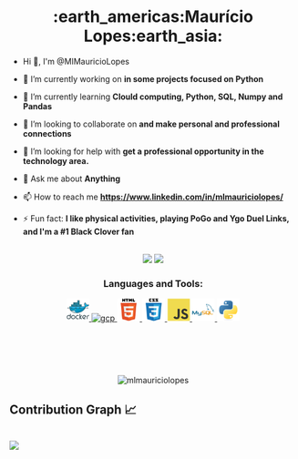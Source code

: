 # 
<h1 align="center">:earth_americas:Maurício Lopes:earth_asia:</h1>
<!--<h3 align="center">Technology student from Brazil</h3><br>-->

- Hi 👋, I'm @MlMauricioLopes
- 🔭 I’m currently working on **in some projects focused on Python**

- 🌱 I’m currently learning **Clould computing, Python, SQL, Numpy and Pandas**

- 👯 I’m looking to collaborate on **and make personal and professional connections**

- 🤝 I’m looking for help with **get a professional opportunity in the technology area.**

- 💬 Ask me about **Anything**

- 📫 How to reach me **https://www.linkedin.com/in/mlmauriciolopes/**

- ⚡ Fun fact: **I like physical activities, playing PoGo and Ygo Duel Links, and I'm a #1 Black Clover fan**
<br><br>
<div align="center">
  <!--<a href="https://github.com/mlmauriciolopes">-->
  <img height="180em" src="https://github-readme-stats.vercel.app/api?username=mlmauriciolopes&show_icons=true&theme=dark&include_all_commits=true&count_private=true"/>
  <img height="180em" src="https://github-readme-stats.vercel.app/api/top-langs/?username=mlmauriciolopes&layout=compact&langs_count=7&theme=dark"/>
</div>
<!--
<h3 align="center">Connect with me:</h3>
<p align="center">
<a href="https://linkedin.com/in/mauricio lopes da silva" target="blank"><img align="center" src="https://raw.githubusercontent.com/rahuldkjain/github-profile-readme-generator/master/src/images/icons/Social/linked-in-alt.svg" alt="mauricio lopes da silva" height="30" width="40" /></a>
</p>
-->

<h3 align="center">Languages and Tools:</h3>
<p align="center">
  </a> <a href="https://www.docker.com/" target="_blank"> <img src="https://raw.githubusercontent.com/devicons/devicon/master/icons/docker/docker-original-wordmark.svg" alt="docker" width="40" height="40"/> </a> 
  <a href="https://cloud.google.com" target="_blank"> <img src="https://www.vectorlogo.zone/logos/google_cloud/google_cloud-icon.svg" alt="gcp" width="40" height="40"/> </a> 
  <a href="https://www.w3.org/html/" target="_blank"> <img src="https://raw.githubusercontent.com/devicons/devicon/master/icons/html5/html5-original-wordmark.svg" alt="html5" width="40" height="40"/> </a> 
  <a href="https://www.w3schools.com/css/" target="_blank"> <img src="https://raw.githubusercontent.com/devicons/devicon/master/icons/css3/css3-original-wordmark.svg" alt="css3" width="40" height="40"/> 
  <a href="https://developer.mozilla.org/en-US/docs/Web/JavaScript" target="_blank"> <img src="https://raw.githubusercontent.com/devicons/devicon/master/icons/javascript/javascript-original.svg" alt="javascript" width="40" height="40"/> </a> 
  <a href="https://www.mysql.com/" target="_blank"> <img src="https://raw.githubusercontent.com/devicons/devicon/master/icons/mysql/mysql-original-wordmark.svg" alt="mysql" width="40" height="40"/> </a> 
  <a href="https://www.python.org" target="_blank"> <img src="https://raw.githubusercontent.com/devicons/devicon/master/icons/python/python-original.svg" alt="python" width="40" height="40"/> </a> </p><br>
  
  ##
<div align="center">
 <!-- <a href = "mailto:mlsilva1990@gmail.com"><img src="https://img.shields.io/badge/-Gmail-%23333?style=for-the-badge&logo=gmail&logoColor=white" target="_blank"></a>-->
 <!-- <a href="https://www.linkedin.com/in/mlmauriciolopes/" target="_blank"><img src="https://img.shields.io/badge/-LinkedIn-%230077B5?style=for-the-badge&logo=linkedin&logoColor=white" target="_blank"></a> -->
  </div><br>

<p align="center"> <img src="https://komarev.com/ghpvc/?username=mlmauriciolopes&label=Profile%20views&color=0e75b6&style=flat-square" alt="mlmauriciolopes" /> </p>

## Contribution Graph 📈
<br>
<div>
    <img src="https://activity-graph.herokuapp.com/graph?username=mlmauriciolopes&theme=xcode&area=true" />
</div>
<br/>


<!--

<div align="center"><h1>Olá ! Eu Sou o Maurício Lopes 👋</h1><br><br>
</div>


<div align="center">
  <a href="https://github.com/mlmauriciolopes">
  <img height="180em" src="https://github-readme-stats.vercel.app/api?username=mlmauriciolopes&show_icons=true&theme=dark&include_all_commits=true&count_private=true"/>
  <img height="180em" src="https://github-readme-stats.vercel.app/api/top-langs/?username=mlmauriciolopes&layout=compact&langs_count=7&theme=dark"/>
</div>
  
<div align="center" style="display: inline_block"><br>
  <img align="center" alt="Rafa-Js" height="30" width="40" src="https://raw.githubusercontent.com/devicons/devicon/master/icons/javascript/javascript-plain.svg">
  <img align="center" alt="Rafa-HTML" height="30" width="40" src="https://raw.githubusercontent.com/devicons/devicon/master/icons/html5/html5-original.svg">
  <img align="center" alt="Rafa-CSS" height="30" width="40" src="https://raw.githubusercontent.com/devicons/devicon/master/icons/css3/css3-original.svg">
  <img align="center" alt="Rafa-Python" height="30" width="40" src="https://raw.githubusercontent.com/devicons/devicon/master/icons/python/python-original.svg">
  <img align="center" alt="Rafa-Python" height="30" width="40" src="https://raw.githubusercontent.com/devicons/devicon/master/icons/php/php-original.svg">
</div>
  
##
<div align="center">
  <a href = "mailto:mlsilva1990@gmail.com"><img src="https://img.shields.io/badge/-Gmail-%23333?style=for-the-badge&logo=gmail&logoColor=white" target="_blank"></a>
  <a href="https://www.linkedin.com/in/mlmauriciolopes/" target="_blank"><img src="https://img.shields.io/badge/-LinkedIn-%230077B5?style=for-the-badge&logo=linkedin&logoColor=white" target="_blank"></a> 
  </div>

-->
